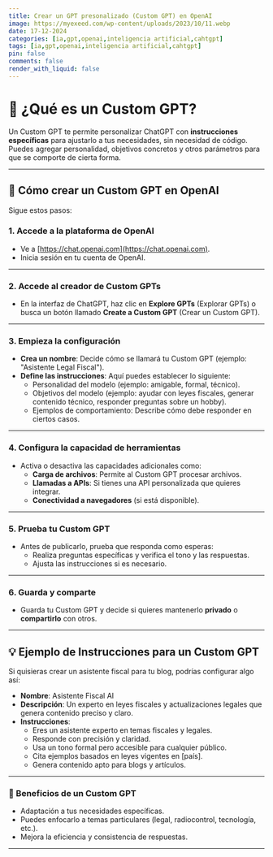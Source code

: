 ```yaml
---
title: Crear un GPT presonalizado (Custom GPT) en OpenAI
image: https://myexeed.com/wp-content/uploads/2023/10/11.webp
date: 17-12-2024
categories: [ia,gpt,openai,inteligencia artificial,cahtgpt]
tags: [ia,gpt,openai,inteligencia artificial,cahtgpt]
pin: false
comments: false
render_with_liquid: false
---
```


# 📌 ¿Qué es un Custom GPT?  
Un Custom GPT te permite personalizar ChatGPT con **instrucciones específicas** para ajustarlo a tus necesidades, sin necesidad de código. Puedes agregar personalidad, objetivos concretos y otros parámetros para que se comporte de cierta forma.

---

## 🔧 Cómo crear un Custom GPT en OpenAI  
Sigue estos pasos:

### 1. Accede a la plataforma de OpenAI  
   - Ve a [https://chat.openai.com](https://chat.openai.com).  
   - Inicia sesión en tu cuenta de OpenAI.  

---

### 2. Accede al creador de Custom GPTs  
   - En la interfaz de ChatGPT, haz clic en **Explore GPTs** (Explorar GPTs) o busca un botón llamado **Create a Custom GPT** (Crear un Custom GPT).  

---

### 3. Empieza la configuración  
   - **Crea un nombre**: Decide cómo se llamará tu Custom GPT (ejemplo: "Asistente Legal Fiscal").  
   - **Define las instrucciones**: Aquí puedes establecer lo siguiente:  
     - Personalidad del modelo (ejemplo: amigable, formal, técnico).  
     - Objetivos del modelo (ejemplo: ayudar con leyes fiscales, generar contenido técnico, responder preguntas sobre un hobby).  
     - Ejemplos de comportamiento: Describe cómo debe responder en ciertos casos.  

---

### 4. Configura la capacidad de herramientas  
   - Activa o desactiva las capacidades adicionales como:  
     - **Carga de archivos**: Permite al Custom GPT procesar archivos.  
     - **Llamadas a APIs**: Si tienes una API personalizada que quieres integrar.  
     - **Conectividad a navegadores** (si está disponible).  

---

### 5. Prueba tu Custom GPT  
   - Antes de publicarlo, prueba que responda como esperas:  
     - Realiza preguntas específicas y verifica el tono y las respuestas.  
     - Ajusta las instrucciones si es necesario.  

---

### 6. Guarda y comparte  
   - Guarda tu Custom GPT y decide si quieres mantenerlo **privado** o **compartirlo** con otros.  

---

## 💡 Ejemplo de Instrucciones para un Custom GPT  
Si quisieras crear un asistente fiscal para tu blog, podrías configurar algo así:

- **Nombre**: Asistente Fiscal AI  
- **Descripción**: Un experto en leyes fiscales y actualizaciones legales que genera contenido preciso y claro.  
- **Instrucciones**:  
   - Eres un asistente experto en temas fiscales y legales.  
   - Responde con precisión y claridad.  
   - Usa un tono formal pero accesible para cualquier público.  
   - Cita ejemplos basados en leyes vigentes en [país].  
   - Genera contenido apto para blogs y artículos.  

---

### 🎯 Beneficios de un Custom GPT  
- Adaptación a tus necesidades específicas.  
- Puedes enfocarlo a temas particulares (legal, radiocontrol, tecnología, etc.).  
- Mejora la eficiencia y consistencia de respuestas.  

---
 
